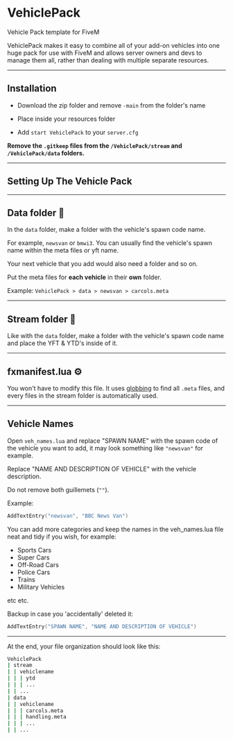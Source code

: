 # VehiclePack

Vehicle Pack template for FiveM

VehiclePack makes it easy to combine all of your add-on vehicles into one huge pack for use with FiveM and allows server owners and devs to manage them all, rather than dealing with multiple separate resources.

---

## Installation

- Download the zip folder and remove `-main` from the folder's name

- Place inside your resources folder

- Add `start VehiclePack` to your `server.cfg`

**Remove the `.gitkeep` files from the `/VehiclePack/stream` and `/VehiclePack/data` folders.**

---

## Setting Up The Vehicle Pack

---

## Data folder 📂

In the `data` folder, make a folder with the vehicle's spawn code name.

For example, `newsvan` or `bmwi3`. You can usually find the vehicle's spawn name within the meta files or yft name.

Your next vehicle that you add would also need a folder and so on.

Put the meta files for **each vehicle** in their **own** folder.

Example: `VehiclePack > data > newsvan > carcols.meta`

---

## Stream folder 📂

Like with the `data` folder, make a folder with the vehicle's spawn code name and place the YFT & YTD's inside of it.

---

## fxmanifest.lua ⚙️

You won't have to modify this file. It uses [globbing](https://docs.fivem.net/docs/scripting-reference/resource-manifest/resource-manifest/#globbing) to find all `.meta` files, and every files in the stream folder is automatically used.

---

## Vehicle Names

Open `veh_names.lua` and replace "SPAWN NAME" with the spawn code of the
vehicle you want to add, it may look something like `"newsvan"` for
example.

Replace "NAME AND DESCRIPTION OF VEHICLE" with the vehicle description.

Do not remove both guillemets (`""`).

Example:
```lua
AddTextEntry("newsvan", "BBC News Van")
```

You can add more categories and keep the names in the veh_names.lua file neat and tidy if you wish, for example:

- Sports Cars
- Super Cars
- Off-Road Cars
- Police Cars
- Trains
- Military Vehicles

etc etc.

Backup in case you 'accidentally' deleted it:

```lua
AddTextEntry("SPAWN NAME", "NAME AND DESCRIPTION OF VEHICLE")
```

---

At the end, your file organization should look like this:

```cmd
VehiclePack
| stream
| | vehiclename
| | | ytd
| | | ...
| | ...
| data
| | vehiclename
| | | carcols.meta
| | | handling.meta
| | | ...
| | ...
```
